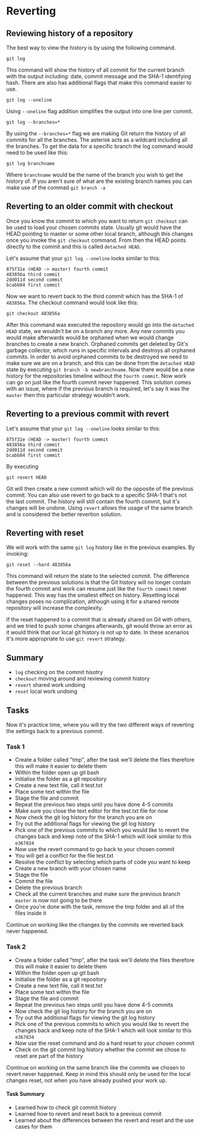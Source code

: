 # Reverting

## Reviewing history of a repository

The best way to view the history is by using the following command.

``git log``

This command will show the history of all commit for the current branch with the output including: date, commit message
 and the SHA-1 identifying hash. There are also has additional flags that make this command easier to use. 

``git log --oneline``

Using ``--oneline`` flag addition simplifies the output into one line per commit.

``git log --branches=*``

By using the ``--branches=*`` flag we are making Git return the history of all commits for all the branches. The asterisk
acts as a wildcard including all the branches. To get the data for a specific branch the log command would need to be
used like this:

``git log branchname``

Where ``branchname`` would be the name of the branch you wish to get the history of. If you aren't sure of what are the 
existing branch names you can make use of the commad ``git branch -a`` 

## Reverting to an older commit with checkout

Once you know the commit to which you want to return ``git checkout`` can be used to load your chosen commits state.
Usually git would have the HEAD pointing to master or some other local branch, although this changes once you invoke
the ``git checkout`` command. From then the HEAD points directly to the commit and this is called `detached HEAD`.

Let's assume that your ``git log --oneline`` looks similar to this:

```
875f31e (HEAD -> master) fourth commit
483856a third commit
2dd011d second commit
bcabb84 first commit
```

Now we want to revert back to the third commit which has the SHA-1 of ``483856a``. The checkout command would look like this:

``git checkout 483856a``

After this command was executed the repository would go into the ``detached HEAD`` state, we wouldn't be on a branch any more.
Any new commits you would make afterwards would be orphaned when we would change branches to create a new branch.
Orphaned commits get deleted by Git's garbage collector, which runs in specific intervals and destroys all orphaned commits.
In order to avoid orphaned commits to be destroyed we need to make sure we are on a branch, and this can be done from
the ``detached HEAD`` state by executing ``git branch -b newbranchname``. Now there would be a new history for the repositories
timeline without the ``fourth commit``. Now work can go on just like the fourth commit never happened. This solution comes
with an issue, where if the previous branch is required, let's say it was the ``master`` then this particular strategy wouldn't work.

## Reverting to a previous commit with revert

Let's assume that your ``git log --oneline`` looks similar to this:
             
 ```
 875f31e (HEAD -> master) fourth commit
 483856a third commit
 2dd011d second commit
 bcabb84 first commit
 ```

By executing 

``git revert HEAD``

Git will then create a new commit which will do the opposite of the previous commit. You can also use revert to go back
to a specific SHA-1 that's not the last commit. The history will still contain the fourth commit, but it's changes will be
undone. Using ``revert`` allows the usage of the same branch and is considered the better revertion solution.

## Reverting with reset

We will work with the same ``git log`` history like in the previous examples. By invoking:

``git reset --hard 483856a``

This command will return the state to the selected commit. The difference between the previous solutions is that the Git
history will no longer contain the fourth commit and work can resume just like the ``fourth commit`` never happened.
This way has the smallest effect on history. Resetting local changes poses no complication, although using it for a shared
remote repository will increase the complexity.

If the reset happened to a commit that is already shared on Git with others, and we tried to push some changes afterwards,
git would throw an error as it would think that our local git history is not up to date. In these scenarios it's more
appropriate to use ```git revert``` strategy.

## Summary
* ``log`` checking on the commit hisotry
* ``checkout`` moving around and reviewing commit history
* ``revert`` shared work undoing
* ``reset`` local work undoing

## Tasks

Now it's practice time, where you will try the two different ways of reverting the settings back to a previous commit.

### Task 1

* Create a folder called "tmp", after the task we'll delete the files therefore this will make it easier to delete them
* Within the folder open up git bash
* Initialise the folder as a git repository
* Create a new text file, call it test.txt
* Place some text within the file
* Stage the file and commit
* Repeat the previous two steps until you have done 4-5 commits
* Make sure you close the text editor for the test.txt file for now
* Now check the git log history for the branch you are on
* Try out the additional flags for viewing the git log history
* Pick one of the previous commits to which you would like to revert the changes back and keep note of the SHA-1 which
will look similar to this ``e367834``
* Now use the revert command to go back to your chosen commit
* You will get a conflict for the file test.txt
* Resolve the conflict by selecting which parts of code you want to keep
* Create a new branch with your chosen name
* Stage the file
* Commit the file
* Delete the previous branch
* Check all the current branches and make sure the previous branch ``master`` is now not going to be there
* Once you're done with the task, remove the tmp folder and all of the files inside it

Continue on working like the changes by the commits we reverted back never happened.

### Task 2

* Create a folder called "tmp", after the task we'll delete the files therefore this will make it easier to delete them
* Within the folder open up git bash
* Initialise the folder as a git repository
* Create a new text file, call it test.txt
* Place some text within the file
* Stage the file and commit
* Repeat the previous two steps until you have done 4-5 commits
* Now check the git log history for the branch you are on
* Try out the additional flags for viewing the git log history
* Pick one of the previous commits to which you would like to revert the changes back and keep note of the SHA-1 which
will look similar to this ``e367834``
* Now use the reset command and do a hard reset to your chosen commit
* Check on the git commit log history whether the commit we chose to reset are part of the history

Continue on working on the same branch like the commits we chosen to revert never happened. Keep in mind this should
only be used for the local changes reset, not when you have already pushed your work up.

#### Task Summary
* Learned how to check git commit history
* Learned how to revert and reset back to a previous commit
* Learned about the differences between the revert and reset and the use cases for them